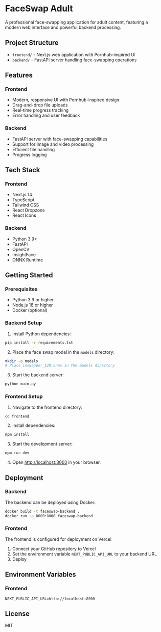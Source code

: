 # FaceSwap Adult

A professional face-swapping application for adult content, featuring a modern web interface and powerful backend processing.

## Project Structure

- `frontend/` - Next.js web application with Pornhub-inspired UI
- `backend/` - FastAPI server handling face-swapping operations

## Features

### Frontend
- Modern, responsive UI with Pornhub-inspired design
- Drag-and-drop file uploads
- Real-time progress tracking
- Error handling and user feedback

### Backend
- FastAPI server with face-swapping capabilities
- Support for image and video processing
- Efficient file handling
- Progress logging

## Tech Stack

### Frontend
- Next.js 14
- TypeScript
- Tailwind CSS
- React Dropzone
- React Icons

### Backend
- Python 3.9+
- FastAPI
- OpenCV
- InsightFace
- ONNX Runtime

## Getting Started

### Prerequisites
- Python 3.9 or higher
- Node.js 18 or higher
- Docker (optional)

### Backend Setup
1. Install Python dependencies:
```bash
pip install -r requirements.txt
```

2. Place the face swap model in the `models` directory:
```bash
mkdir -p models
# Place inswapper_128.onnx in the models directory
```

3. Start the backend server:
```bash
python main.py
```

### Frontend Setup
1. Navigate to the frontend directory:
```bash
cd frontend
```

2. Install dependencies:
```bash
npm install
```

3. Start the development server:
```bash
npm run dev
```

4. Open [http://localhost:3000](http://localhost:3000) in your browser.

## Deployment

### Backend
The backend can be deployed using Docker:
```bash
docker build -t faceswap-backend .
docker run -p 8000:8000 faceswap-backend
```

### Frontend
The frontend is configured for deployment on Vercel:
1. Connect your GitHub repository to Vercel
2. Set the environment variable `NEXT_PUBLIC_API_URL` to your backend URL
3. Deploy

## Environment Variables

### Frontend
```env
NEXT_PUBLIC_API_URL=http://localhost:8000
```

## License

MIT 
